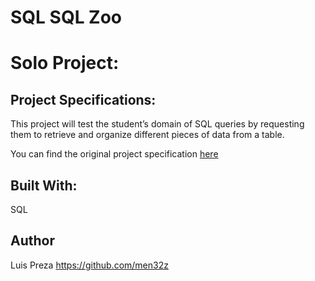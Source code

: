 # SQL SQL Zoo
# Solo Project:
## Project Specifications:

This project will test the student’s domain of SQL queries by requesting them to retrieve and organize different pieces of data from a table.

You can find the original project specification [here](https://www.theodinproject.com/courses/databases/lessons/sql)

## Built With:

SQL

## Author
Luis Preza https://github.com/men32z 

